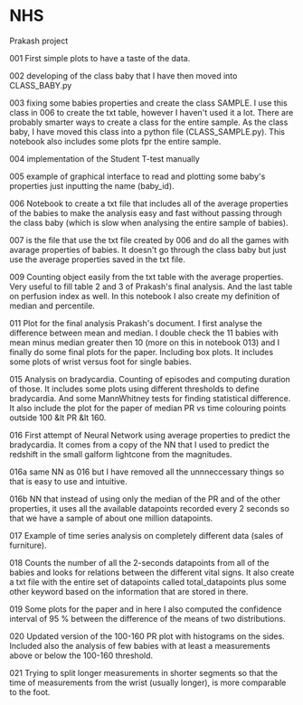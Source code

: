 # NHS
Prakash project

001 First simple plots to have a taste of the data.

002 developing of the class baby that I have then moved into CLASS_BABY.py

003 fixing some babies properties and create the class SAMPLE. I use this class in 006 to create the txt table, however I haven't used it a lot. There are probably smarter ways to create a class for the entire sample. As the class baby, I have moved this class into a python file (CLASS_SAMPLE.py). This notebook also includes some plots fpr the entire sample.

004 implementation of the Student T-test manually 

005 example of graphical interface to read and plotting some baby's properties just inputting the name (baby_id).

006 Notebook to create a txt file that includes all of the average properties of the babies to make the analysis easy and fast without passing through the class baby (which is slow when analysing the entire sample of babies).

007 is the file that use the txt file created by 006 and do all the games with avarage properties of babies. It doesn't go through the class baby but just use the average properties saved in the txt file.

009 Counting object easily from the txt table with the average properties. Very useful to fill table 2 and 3 of Prakash's final analysis. And the last table on perfusion index as well. In this notebook I also create my definition of median and percentile.

011 Plot for the final analysis Prakash's document. I first analyse the difference between mean and median. I double check the 11 babies with mean minus median greater then 10 (more on this in notebook 013) and I finally do some final plots for the paper. Including box plots. It includes some plots of wrist versus foot for single babies.

015 Analysis on bradycardia. Counting of episodes and computing duration of those. It includes some plots using different thresholds to define bradycardia. And some MannWhitney tests for finding statistical difference. It also include the plot for the paper of median PR vs time colouring points outside 100 &lt PR &lt 160. 

016 First attempt of Neural Network using average properties to predict the bradycardia. It comes from a copy of the NN that I used to predict the redshift in the small galform lightcone from the magnitudes.
 
016a same NN as 016 but I have removed all the unnneccessary things so that is easy to use and intuitive.

016b NN that instead of using only the median of the PR and of the other properties, it uses all the available datapoints recorded every 2 seconds so that we have a sample of about one million datapoints.

017 Example of time series analysis on completely different data (sales of furniture).

018 Counts the number of all the 2-seconds datapoints from all of the babies and looks for relations between the different vital signs. It also create a txt file with the entire set of datapoints called total_datapoints plus some other keyword based on the information that are stored in there. 

019 Some plots for the paper and in here I also computed the confidence interval of 95 % between the difference of the means of two distributions. 

020 Updated version of the 100-160 PR plot with histograms on the sides. Included also the analysis of few babies with at least a measurements above or below the 100-160 threshold.

021 Trying to split longer measurements in shorter segments so that the time of measurements from the wrist (usually longer), is more comparable to the foot.
